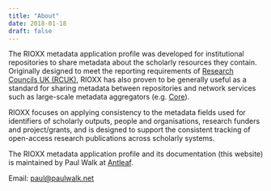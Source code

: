 ```yaml
---
title: "About"
date: 2018-01-18
draft: false
---
```




The RIOXX metadata application profile was developed for institutional repositories to share metadata about the scholarly resources they contain. Originally designed to meet the reporting requirements of [Research Councils UK (RCUK)](http://www.rcuk.ac.uk), RIOXX has also proven to be generally useful as a standard for sharing metadata between repositories and network services such as large-scale metadata aggregators (e.g. [Core](http://www.core.ac.uk)).

RIOXX focuses on applying consistency to the metadata fields used for identifiers of scholarly outputs, people and organisations, research funders and project/grants, and is designed to support the consistent tracking of open-access research publications across scholarly systems.

The RIOXX metadata application profile and its documentation (this website) is maintained by Paul Walk at [Antleaf](http://www.antleaf.com).

Email: [paul@paulwalk.net](mailto:paul@antleaf.com)
